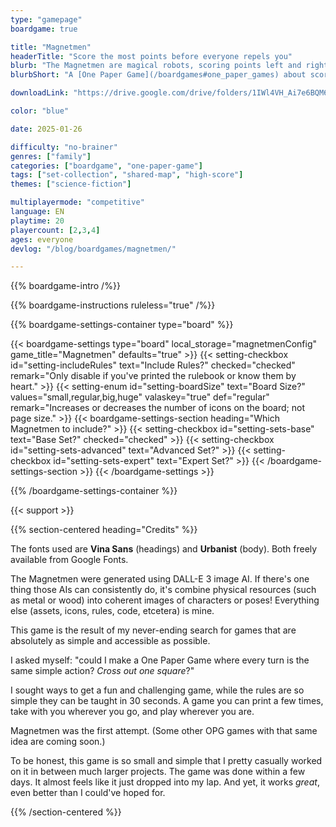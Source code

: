 ```yaml
---
type: "gamepage"
boardgame: true

title: "Magnetmen"
headerTitle: "Score the most points before everyone repels you"
blurb: "The Magnetmen are magical robots, scoring points left and right. The only issue? The more you use them, the more spaces from which you're repelled."
blurbShort: "A [One Paper Game](/boardgames#one_paper_games) about scoring points before the Magnetmen repel you from the entire board!"

downloadLink: "https://drive.google.com/drive/folders/1IWl4VH_Ai7e6BQM6PE4dY3YUfkDn2zQj"

color: "blue"

date: 2025-01-26

difficulty: "no-brainer"
genres: ["family"]
categories: ["boardgame", "one-paper-game"]
tags: ["set-collection", "shared-map", "high-score"]
themes: ["science-fiction"]

multiplayermode: "competitive"
language: EN
playtime: 20
playercount: [2,3,4]
ages: everyone
devlog: "/blog/boardgames/magnetmen/"

---
```


{{% boardgame-intro /%}}

{{% boardgame-instructions ruleless="true" /%}}

{{% boardgame-settings-container type="board" %}}

{{< boardgame-settings type="board" local_storage="magnetmenConfig" game_title="Magnetmen" defaults="true" >}}
  {{< setting-checkbox id="setting-includeRules" text="Include Rules?" checked="checked" remark="Only disable if you've printed the rulebook or know them by heart." >}}
  {{< setting-enum id="setting-boardSize" text="Board Size?" values="small,regular,big,huge" valaskey="true" def="regular" remark="Increases or decreases the number of icons on the board; not page size." >}}
  {{< boardgame-settings-section heading="Which Magnetmen to include?" >}}
      {{< setting-checkbox id="setting-sets-base" text="Base Set?" checked="checked" >}}
    {{< setting-checkbox id="setting-sets-advanced" text="Advanced Set?" >}}
    {{< setting-checkbox id="setting-sets-expert" text="Expert Set?" >}}
  {{< /boardgame-settings-section >}}
{{< /boardgame-settings >}}

{{% /boardgame-settings-container %}}

{{< support >}}

{{% section-centered heading="Credits" %}}

The fonts used are **Vina Sans** (headings) and **Urbanist** (body). Both freely available from Google Fonts. 

The Magnetmen were generated using DALL-E 3 image AI. If there's one thing those AIs can consistently do, it's combine physical resources (such as metal or wood) into coherent images of characters or poses! Everything else (assets, icons, rules, code, etcetera) is mine.

This game is the result of my never-ending search for games that are absolutely as simple and accessible as possible. 

I asked myself: "could I make a One Paper Game where every turn is the same simple action? _Cross out one square_?"

I sought ways to get a fun and challenging game, while the rules are so simple they can be taught in 30 seconds. A game you can print a few times, take with you wherever you go, and play wherever you are.

Magnetmen was the first attempt. (Some other OPG games with that same idea are coming soon.)

To be honest, this game is so small and simple that I pretty casually worked on it in between much larger projects. The game was done within a few days. It almost feels like it just dropped into my lap. And yet, it works _great_, even better than I could've hoped for.

{{% /section-centered %}}